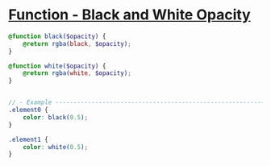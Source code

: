 [Function - Black and White Opacity](https://css-tricks.com/snippets/sass/black-white-opacity-mixins/)
===

```scss
@function black($opacity) {
    @return rgba(black, $opacity);
}

@function white($opacity) {
    @return rgba(white, $opacity);
}


// - Example ---------------------------------------------------------------------------------------
.element0 {
    color: black(0.5);
}

.element1 {
    color: white(0.5);
}
```